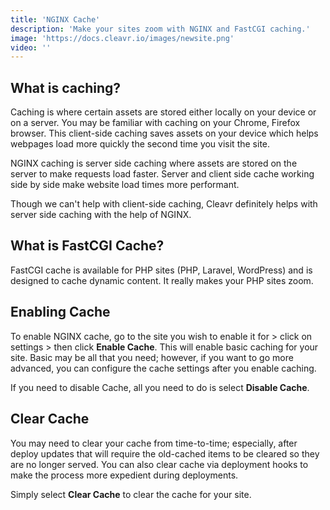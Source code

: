 ```yaml
---
title: 'NGINX Cache'
description: 'Make your sites zoom with NGINX and FastCGI caching.'
image: 'https://docs.cleavr.io/images/newsite.png'
video: ''
---
```


<you-tube video="EuUNFxglPWA"></you-tube>

## What is caching?
Caching is where certain assets are stored either locally on your device or on a server. You may be familiar with caching 
on your Chrome, Firefox browser. This client-side caching saves assets on your device which helps webpages load more quickly 
the second time you visit the site. 

NGINX caching is server side caching where assets are stored on the server to make requests load faster. Server and client 
side cache working side by side make website load times more performant. 

Though we can't help with client-side caching, Cleavr definitely helps with server side caching with the help of NGINX. 

## What is FastCGI Cache? 
FastCGI cache is available for PHP sites (PHP, Laravel, WordPress) and is designed to cache dynamic content. It really 
makes your PHP sites zoom. 

## Enabling Cache
To enable NGINX cache, go to the site you wish to enable it for > click on settings > then click **Enable Cache**. This will 
enable basic caching for your site. Basic may be all that you need; however, if you want to go more advanced, you can 
configure the cache settings after you enable caching. 

If you need to disable Cache, all you need to do is select **Disable Cache**. 

## Clear Cache
You may need to clear your cache from time-to-time; especially, after deploy updates that will require the old-cached items 
to be cleared so they are no longer served. You can also clear cache via deployment hooks to make the process more expedient during deployments. 

Simply select **Clear Cache** to clear the cache for your site. 

